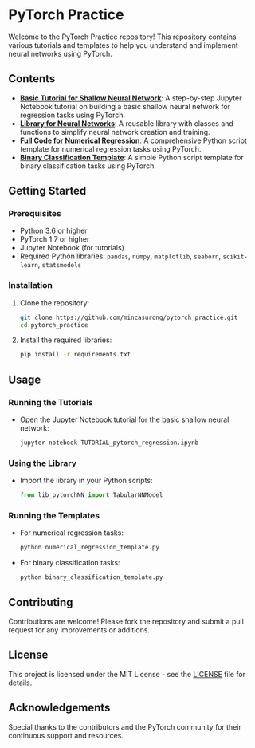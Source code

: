 # PyTorch Practice

Welcome to the PyTorch Practice repository! This repository contains various tutorials and templates to help you understand and implement neural networks using PyTorch.

## Contents

- **[Basic Tutorial for Shallow Neural Network](https://github.com/mincasurong/pytorch_practice/blob/main/TUTORIAL_pytorch_regression.ipynb)**: A step-by-step Jupyter Notebook tutorial on building a basic shallow neural network for regression tasks using PyTorch.
- **[Library for Neural Networks](https://github.com/mincasurong/pytorch_practice/blob/main/lib_pytorchNN.py)**: A reusable library with classes and functions to simplify neural network creation and training.
- **[Full Code for Numerical Regression](https://github.com/mincasurong/pytorch_practice/blob/main/numerical_regression_template.py)**: A comprehensive Python script template for numerical regression tasks using PyTorch.
- **[Binary Classification Template](https://github.com/mincasurong/pytorch_practice/blob/main/binary_classification_template.py)**: A simple Python script template for binary classification tasks using PyTorch.

## Getting Started

### Prerequisites

- Python 3.6 or higher
- PyTorch 1.7 or higher
- Jupyter Notebook (for tutorials)
- Required Python libraries: `pandas`, `numpy`, `matplotlib`, `seaborn`, `scikit-learn`, `statsmodels`

### Installation

1. Clone the repository:
    ```bash
    git clone https://github.com/mincasurong/pytorch_practice.git
    cd pytorch_practice
    ```

2. Install the required libraries:
    ```bash
    pip install -r requirements.txt
    ```

## Usage

### Running the Tutorials

- Open the Jupyter Notebook tutorial for the basic shallow neural network:
    ```bash
    jupyter notebook TUTORIAL_pytorch_regression.ipynb
    ```

### Using the Library

- Import the library in your Python scripts:
    ```python
    from lib_pytorchNN import TabularNNModel
    ```

### Running the Templates

- For numerical regression tasks:
    ```bash
    python numerical_regression_template.py
    ```

- For binary classification tasks:
    ```bash
    python binary_classification_template.py
    ```

## Contributing

Contributions are welcome! Please fork the repository and submit a pull request for any improvements or additions.

## License

This project is licensed under the MIT License - see the [LICENSE](LICENSE) file for details.

## Acknowledgements

Special thanks to the contributors and the PyTorch community for their continuous support and resources.

